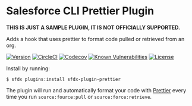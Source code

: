# Salesforce CLI Prettier Plugin

**THIS IS JUST A SAMPLE PLUGIN, IT IS NOT OFFICIALLY SUPPORTED.**

Adds a hook that uses prettier to format code pulled or retrieved from an org.

[![Version](https://img.shields.io/npm/v/sfdx-plugin-prettier.svg)](https://npmjs.org/package/sfdx-plugin-prettier)
[![CircleCI](https://circleci.com/gh/forcedotcom/sfdx-plugin-prettier/tree/main.svg?style=shield)](https://circleci.com/gh/forcedotcom/sfdx-plugin-prettier/tree/main)
[![Codecov](https://codecov.io/gh/forcedotcom/sfdx-plugin-prettier/branch/main/graph/badge.svg)](https://codecov.io/gh/forcedotcom/sfdx-plugin-prettier)
[![Known Vulnerabilities](https://snyk.io/test/github/forcedotcom/sfdx-plugin-prettier/badge.svg)](https://snyk.io/test/github/forcedotcom/sfdx-plugin-prettier)
[![License](https://img.shields.io/npm/l/sfdx-plugin-prettier.svg)](https://github.com/forcedotcom/sfdx-plugin-prettier/blob/main/package.json)

Install by running:

```sh-session
$ sfdx plugins:install sfdx-plugin-prettier
```

The plugin will run and automatically format your code with [Prettier](https://prettier.io) every time you run `source:fource:pull` or `source:force:retrieve`.
